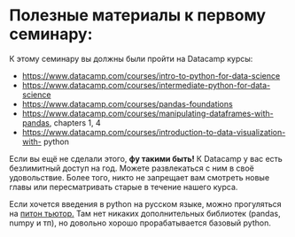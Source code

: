 # Полезные материалы к первому семинару:

К этому семинару вы должны были пройти на Datacamp курсы:

* https://www.datacamp.com/courses/intro-to-python-for-data-science
* https://www.datacamp.com/courses/intermediate-python-for-data-science
* https://www.datacamp.com/courses/pandas-foundations
* https://www.datacamp.com/courses/manipulating-dataframes-with-pandas, chapters 1, 4
* https://www.datacamp.com/courses/introduction-to-data-visualization-with- python


Если вы ещё не сделали этого, __фу такими быть!__ К Datacamp у вас есть безлимитный доступ на год. Можете развлекаться с ним в своё удовольствие. Более того, никто не запрещает вам смотреть новые главы или пересматривать старые в течение нашего курса.

Если хочется введения в python на русском языке, можно прогуляться на [питон тьютор.](http://pythontutor.ru/) Там нет никаких дополнительных библиотек (pandas, numpy и тп), но довольно хорошо прорабатывается базовый python.
